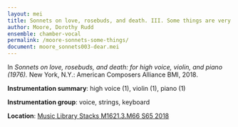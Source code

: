 ```yaml
---
layout: mei
title: Sonnets on love, rosebuds, and death. III. Some things are very dear to me
author: Moore, Dorothy Rudd
ensemble: chamber-vocal
permalink: /moore-sonnets-some-things/
document: moore_sonnets003-dear.mei
---
```


In *Sonnets on love, rosebuds, and death: for high voice, violin, and piano (1976).* New York, N.Y.: American Composers Alliance BMI, 2018.

**Instrumentation summary**: high voice (1), violin (1), piano (1)

**Instrumentation group**: voice, strings, keyboard

**Location**: <a href="https://tufts.primo.exlibrisgroup.com/permalink/01TUN_INST/1kc9gia/alma991018220948503851" target="_blank">Music Library Stacks M1621.3.M66 S65 2018</a>
